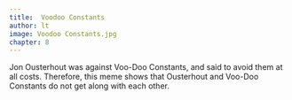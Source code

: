 ```yaml
---
title:  Voodoo Constants
author: lt
image: Voodoo Constants.jpg
chapter: 8
---
```

Jon Ousterhout was against Voo-Doo Constants, and said to avoid them at all costs. Therefore, this meme shows that Ousterhout and Voo-Doo Constants do not get along with each other.
